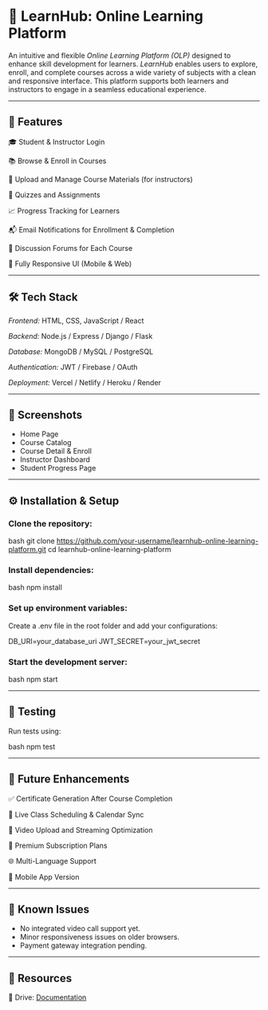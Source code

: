 # 📘 LearnHub: Online Learning Platform

An intuitive and flexible *Online Learning Platform (OLP)* designed to enhance skill development for learners. *LearnHub* enables users to explore, enroll, and complete courses across a wide variety of subjects with a clean and responsive interface. This platform supports both learners and instructors to engage in a seamless educational experience.

---

## 🚀 Features

🎓 Student & Instructor Login

📚 Browse & Enroll in Courses

📄 Upload and Manage Course Materials (for instructors)

📝 Quizzes and Assignments

📈 Progress Tracking for Learners

📬 Email Notifications for Enrollment & Completion

💬 Discussion Forums for Each Course

📱 Fully Responsive UI (Mobile & Web)

---

## 🛠 Tech Stack

*Frontend:* HTML, CSS, JavaScript / React

*Backend:* Node.js / Express / Django / Flask

*Database:* MongoDB / MySQL / PostgreSQL

*Authentication:* JWT / Firebase / OAuth

*Deployment:* Vercel / Netlify / Heroku / Render

---

## 📸 Screenshots

* Home Page
* Course Catalog
* Course Detail & Enroll
* Instructor Dashboard
* Student Progress Page

---

## ⚙ Installation & Setup

### Clone the repository:

bash
git clone https://github.com/your-username/learnhub-online-learning-platform.git
cd learnhub-online-learning-platform


### Install dependencies:

bash
npm install


### Set up environment variables:

Create a .env file in the root folder and add your configurations:


DB_URI=your_database_uri
JWT_SECRET=your_jwt_secret


### Start the development server:

bash
npm start


---

## 🧪 Testing

Run tests using:

bash
npm test


---

## 📌 Future Enhancements

✅ Certificate Generation After Course Completion

📆 Live Class Scheduling & Calendar Sync

🎥 Video Upload and Streaming Optimization

🛒 Premium Subscription Plans

🌐 Multi-Language Support

📱 Mobile App Version

---

## 🐞 Known Issues

* No integrated video call support yet.
* Minor responsiveness issues on older browsers.
* Payment gateway integration pending.

---

## 🔗 Resources

📁 Drive: [Documentation](https://docs.google.com/document/d/1G0jhletip1Qj-KqgYEqn3NvJEWSpNMHS/edit?usp=drive_link&ouid=107147593229132584701&rtpof=true&sd=true)



